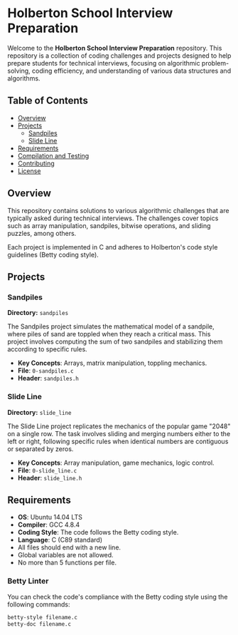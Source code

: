 # Holberton School Interview Preparation

Welcome to the **Holberton School Interview Preparation** repository. This repository is a collection of coding challenges and projects designed to help prepare students for technical interviews, focusing on algorithmic problem-solving, coding efficiency, and understanding of various data structures and algorithms.

## Table of Contents
- [Overview](#overview)
- [Projects](#projects)
  - [Sandpiles](#sandpiles)
  - [Slide Line](#slide-line)
- [Requirements](#requirements)
- [Compilation and Testing](#compilation-and-testing)
- [Contributing](#contributing)
- [License](#license)

## Overview

This repository contains solutions to various algorithmic challenges that are typically asked during technical interviews. The challenges cover topics such as array manipulation, sandpiles, bitwise operations, and sliding puzzles, among others.

Each project is implemented in C and adheres to Holberton's code style guidelines (Betty coding style).

## Projects

### Sandpiles
**Directory:** `sandpiles`

The Sandpiles project simulates the mathematical model of a sandpile, where piles of sand are toppled when they reach a critical mass. This project involves computing the sum of two sandpiles and stabilizing them according to specific rules.

- **Key Concepts**: Arrays, matrix manipulation, toppling mechanics.
- **File**: `0-sandpiles.c`
- **Header**: `sandpiles.h`

### Slide Line
**Directory:** `slide_line`

The Slide Line project replicates the mechanics of the popular game "2048" on a single row. The task involves sliding and merging numbers either to the left or right, following specific rules when identical numbers are contiguous or separated by zeros.

- **Key Concepts**: Array manipulation, game mechanics, logic control.
- **File**: `0-slide_line.c`
- **Header**: `slide_line.h`

## Requirements

- **OS**: Ubuntu 14.04 LTS
- **Compiler**: GCC 4.8.4
- **Coding Style**: The code follows the Betty coding style.
- **Language**: C (C89 standard)
- All files should end with a new line.
- Global variables are not allowed.
- No more than 5 functions per file.

### Betty Linter

You can check the code's compliance with the Betty coding style using the following commands:

```bash
betty-style filename.c
betty-doc filename.c
